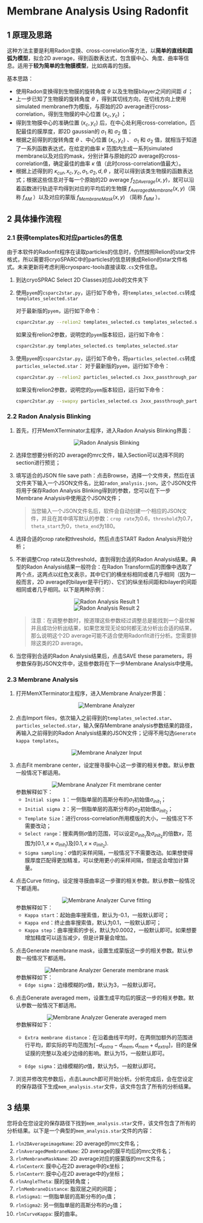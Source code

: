 # Membrane Analysis Using Radonfit

## 1 原理及思路

这种方法主要是利用Radon变换、cross-correlation等方法，以**简单的直线和圆弧为模型**，拟合2D average，得到函数表达式，包含膜中心、角度、曲率等信息。适用于**较为简单的生物膜模型**，比如病毒的包膜。

基本思路：

* 使用Radon变换得到生物膜的旋转角度 $\theta$ 以及生物膜bilayer之间的间距 $d$ ；
* 上一步已知了生物膜的旋转角度 $\theta$ ，得到其切线方向，在切线方向上使用simulated membrane作为模版，与原始的2D average进行cross-correlation，得到生物膜的中心位置 $(x_c, y_c)$ ；
* 得到生物膜中心的准确位置 $(x_c, y_c)$ 后，在中心处利用cross-correlation，匹配最佳的膜厚度，即2D gaussian的 $\sigma_1$ 和 $\sigma_2$ 值；
* 根据之前得到的旋转角度 $\theta$ 、中心位置 $(x_c, y_c)$ 、 $\sigma_1$ 和 $\sigma_2$ 值，就相当于知道了一系列函数表达式，在给定的曲率 $\kappa$ 范围内生成一系列simulated membrane以及对应的mask，分别计算与原始的2D average的cross-correlation值，确定最佳的曲率 $\kappa$ 值（此时cross-correlation值最大）。
* 根据上述得到的 $\kappa_{cur}, x_c, y_c, \sigma_1, \sigma_2, d, \theta$ ，就可以得到该类生物膜的函数表达式；根据这些信息对于每一个原始的2D average $f_{2DAverage}(x,y)$，就可以沿着函数进行轨迹平均得到对应的平均后的生物膜 $f_{AveragedMembrane}(x,y)$（简称 $f_{AM}$ ）以及对应的蒙版 $f_{MembraneMask}(x,y)$ （简称 $f_{MM}$ ）。

## 2 具体操作流程

### 2.1 获得templates和对应particles的信息

由于本软件的Radonfit程序在读取particles的信息时，仍然按照Relion的star文件格式，所以需要将cryoSPARC中的particles的信息转换成Relion的star文件格式。未来更新将考虑利用cryosparc-tools直接读取`.cs`文件信息。

1. 到达cryoSPRAC Select 2D Classes对应Job的文件夹下

2. 使用`pyem`的`csparc2star.py`，运行如下命令，将`templates_selected.cs`转成`templates_selected.star`

    对于最新版的`pyem`，运行如下命令：

    ```bash
    csparc2star.py --relion2 templates_selected.cs templates_selected.star
    ```

    如果没有relion2参数，说明您的`pyem`版本较旧，运行如下命令：

    ```bash
    csparc2star.py templates_selected.cs templates_selected.star
    ```

3. 使用`pyem`的`csparc2star.py`，运行如下命令，将`particles_selected.cs`转成`particles_selected.star`：
    对于最新版的`pyem`，运行如下命令：
    ```bash
    csparc2star.py --relion2 particles_selected.cs Jxxx_passthrough_particles_selected.cs particles_selected.star
    ```
    如果没有relion2参数，说明您的`pyem`版本较旧，运行如下命令：
    ```bash
    csparc2star.py --swapxy particles_selected.cs Jxxx_passthrough_particles_selected.cs particles_selected.star
    ```

### 2.2 Radon Analysis Blinking

1. 首先，打开MemXTerminator主程序，进入Radon Analysis Blinking界面：
    <center><img src="../../../img/2_1-1.png" alt="Radon Analysis Blinking"></center>

2. 选择您想要分析的2D average的mrc文件，输入Section可以选择不同的section进行预览；

3. 填写适合的JSON file save path：点击Browse，选择一个文件夹，然后在该文件夹下输入一个JSON文件名，比如`radon_analysis.json`，这个JSON文件将用于保存Radon Analysis Blinking得到的参数，您可以在下一步Membrane Analysis中使用这个JSON文件；
    > 当您输入一个JSON文件名后，软件会自动创建一个相应的JSON文件，并且在其中填写默认的参数：`crop rate`为0.6，`threshold`为0.7，`theta_start`为0，`theta_end`为180。

3. 选择合适的crop rate和threshold，然后点击START Radon Analysis开始分析；


4. 不断调整Crop rate以及threshold，直到得到合适的Radon Analysis结果。典型的Radon Analysis结果一般符合：在Radon Transform后的图像中选取了两个点，这两点以红色叉表示，其中它们的横坐标相同或者几乎相同（因为一般而言，2D average的bilayer是平行的）、它们的纵坐标间距和bilayer的间距相同或者几乎相同。以下是两种示例：

    <center><img src="../../../img/2_1-2.png" alt="Radon Analysis Result 1"></center>

    <center><img src="../../../img/2_1-3.png" alt="Radon Analysis Result 2"></center>

    > 注意：在调整参数时，按道理这些参数经过调整总是能找到一个最优解并且成功分析出结果，如果您发现无论如何都无法分析出合适的结果，那么说明这个2D average可能不适合使用Radonfit进行分析。您需要排除这类的2D average。

5. 当您得到合适的Radon Analysis结果后，点击SAVE these parameters，将参数保存到JSON文件中，这些参数将在下一步Membrane Analysis中使用。

### 2.3 Membrane Analysis

1. 打开MemXTerminator主程序，进入Membrane Analyzer界面：
    <center><img src="../../../img/2_1-4.png" alt="Membrane Analyzer"></center>

2. 点击Import files，依次输入之前得到的`templates_selected.star`、`particles_selected.star`，输入保存Membrane analysis参数结果的路径，再输入之前得到的Radon Analysis结果的JSON文件；记得不用勾选`Generate kappa templates`。
    <center><img src="../../../img/2_1-5.png" alt="Membrane Analyzer Input"></center>
3. 点击Fit membrane center，设定搜寻膜中心这一步骤的相关参数。默认参数一般情况下都适用。
    <center><img src="../../../img/2_1-6.png" alt="Membrane Analyzer Fit membrane center"></center>
    参数解释如下：

    * `Initial sigma 1`：一侧脂单层的高斯分布的$\sigma_1$初始值$\sigma_{init_1}$；
    * `Initial sigma 2`：另一侧脂单层的高斯分布的$\sigma_2$初始值$\sigma_{init_2}$；
    * `Template Size`：进行cross-correlation所用模版的大小，一般情况下不需要改动；
    * `Select range`：搜索两侧$\sigma$值的范围，可以设定$\sigma_{init_1}$及$\sigma_{init_2}$的倍数$x$，范围为$[0.1, x \times \sigma_{init_1})$及$[0.1, x \times \sigma_{init_2})$.
    * `Sigma sampling`：$\sigma$值的采样间隔，一般情况下不需要改动。如果想使得膜厚度匹配得更加精准，可以使用更小的采样间隔，但是这会增加计算量。
4. 点击Curve fitting，设定搜寻膜曲率这一步骤的相关参数。默认参数一般情况下都适用。
    <center><img src="../../../img/2_1-7.png" alt="Membrane Analyzer Curve fitting"></center>
    参数解释如下：

    * `Kappa start`：起始曲率搜索值，默认为-0.1，一般默认即可；
    * `Kappa end`：终止曲率搜索值，默认为0.1，一般默认即可；
    * `Kappa step`：曲率搜索的步长，默认为0.0002，一般默认即可。如果想要增加精度可以适当减少，但是计算量会增加。
5. 点击Generate membrane mask，设置生成蒙版这一步的相关参数。默认参数一般情况下都适用。
    <center><img src="../../../img/2_1-8.png" alt="Membrane Analyzer Generate membrane mask"></center>
    参数解释如下：

    * `Edge sigma`：边缘模糊的$\sigma$值，默认为3，一般默认即可。

6. 点击Generate averaged mem，设置生成平均后的膜这一步的相关参数。默认参数一般情况下都适用。
    <center><img src="../../../img/2_1-9.png" alt="Membrane Analyzer Generate averaged mem"></center>
    参数解释如下：

    * `Extra membrane distance`：在沿着曲线平均时，在两侧加额外的范围进行平均，即实际的平均范围为$[-d_{extra}-d_{mem}, d_{mem}+d_{extra}]$，目的是保证膜的完整以及减少边缘的影响。默认为15，一般默认即可。

    * `Edge sigma`：边缘模糊的$\sigma$值，默认为5，一般默认即可。

7. 浏览并修改完参数后，点击Launch即可开始分析。分析完成后，会在您设定的保存路径下生成`mem_analysis.star`文件，该文件包含了所有的分析结果。

## 3 结果

您将会在您设定的保存路径下找到`mem_analysis.star`文件，该文件包含了所有的分析结果。以下是一个典型的`mem_analysis.star`文件的内容：

1. `rln2DAverageimageName`: 2D average的mrc文件名；
2. `rlnAveragedMembraneName`: 2D average的膜平均后的mrc文件名；
3. `rlnMembraneMaskName`: 2D average对应的膜蒙版的mrc文件名；
4. `rlnCenterX`: 膜中心在2D average中的x坐标；
5. `rlnCenterY`: 膜中心在2D average中的y坐标；
6. `rlnAngleTheta`: 膜的旋转角度；
7. `rlnMembraneDistance`: 脂双层之间的间距；
8. `rlnSigma1`: 一侧脂单层的高斯分布的$\sigma_1$值；
9. `rlnSigma2`: 另一侧脂单层的高斯分布的$\sigma_2$值；
10. `rlnCurveKappa`: 膜的曲率。

